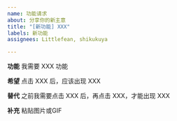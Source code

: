 ```yaml
---
name: 功能请求
about: 分享你的新主意
title: "[新功能] XXX"
labels: 新功能
assignees: Littlefean, shikukuya

---
```


**功能**
我需要 XXX 功能

**希望**
点击 XXX 后，应该出现 XXX

**替代**
之前我需要点击 XXX 后，再点击 XXX，才能出现 XXX

**补充**
粘贴图片或GIF
